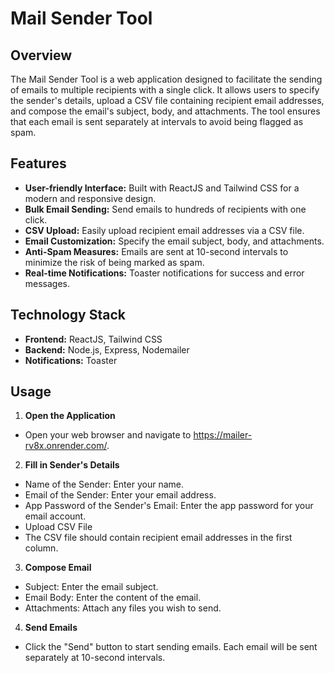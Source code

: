# Mail Sender Tool

## Overview

The Mail Sender Tool is a web application designed to facilitate the sending of emails to multiple recipients with a single click. It allows users to specify the sender's details, upload a CSV file containing recipient email addresses, and compose the email's subject, body, and attachments. The tool ensures that each email is sent separately at intervals to avoid being flagged as spam.

## Features

- **User-friendly Interface:** Built with ReactJS and Tailwind CSS for a modern and responsive design.
- **Bulk Email Sending:** Send emails to hundreds of recipients with one click.
- **CSV Upload:** Easily upload recipient email addresses via a CSV file.
- **Email Customization:** Specify the email subject, body, and attachments.
- **Anti-Spam Measures:** Emails are sent at 10-second intervals to minimize the risk of being marked as spam.
- **Real-time Notifications:** Toaster notifications for success and error messages.

## Technology Stack

- **Frontend:** ReactJS, Tailwind CSS
- **Backend:** Node.js, Express, Nodemailer
- **Notifications:** Toaster

## Usage
1. **Open the Application**
- Open your web browser and navigate to https://mailer-rv8x.onrender.com/.

2. **Fill in Sender's Details**
- Name of the Sender: Enter your name.
- Email of the Sender: Enter your email address.
- App Password of the Sender's Email: Enter the app password for your email account.
- Upload CSV File
- The CSV file should contain recipient email addresses in the first column.

3. **Compose Email**
- Subject: Enter the email subject.
- Email Body: Enter the content of the email.
- Attachments: Attach any files you wish to send.

4. **Send Emails**
- Click the "Send" button to start sending emails. Each email will be sent separately at 10-second intervals.
